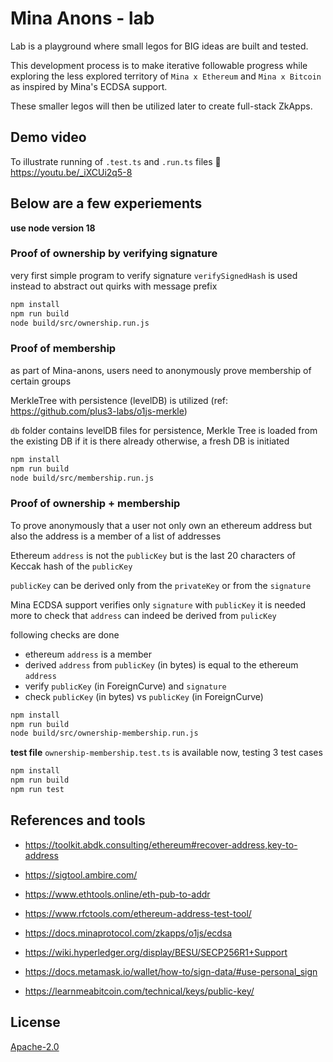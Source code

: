 # Mina Anons - lab

Lab is a playground where small legos for BIG ideas are built and tested.

This development process is to make iterative followable progress while exploring the less explored territory of `Mina x Ethereum` and `Mina x Bitcoin` as inspired by Mina's ECDSA support.

These smaller legos will then be utilized later to create full-stack ZkApps.

## Demo video

To illustrate running of `.test.ts` and `.run.ts` files
🎥 https://youtu.be/_iXCUi2q5-8

## Below are a few experiements

**use node version 18**

### Proof of ownership by verifying signature

very first simple program to verify signature
`verifySignedHash` is used instead to abstract out quirks with message prefix 

```sh
npm install
npm run build
node build/src/ownership.run.js
```

### Proof of membership

as part of Mina-anons, users need to anonymously prove membership of certain groups

MerkleTree with persistence (levelDB) is utilized (ref: https://github.com/plus3-labs/o1js-merkle)

`db` folder contains levelDB files for persistence, Merkle Tree is loaded from the existing DB if it is there already
otherwise, a fresh DB is initiated

```sh
npm install
npm run build
node build/src/membership.run.js
```

### Proof of ownership + membership

To prove anonymously that a user not only own an ethereum address but also the address is a member of a list of addresses

Ethereum `address` is not the `publicKey` but is the last 20 characters of Keccak hash of the `publicKey`

`publicKey` can be derived only from the `privateKey` or from the `signature`

Mina ECDSA support verifies only `signature` with `publicKey`
it is needed more to check that `address` can indeed be derived from `pulicKey`

following checks are done
- ethereum `address` is a member
- derived `address` from `publicKey` (in bytes) is equal to the ethereum `address`
- verify `publicKey` (in ForeignCurve) and `signature`
- check `publicKey` (in bytes) vs `publicKey` (in ForeignCurve)

```sh
npm install
npm run build
node build/src/ownership-membership.run.js
```

**test file** `ownership-membership.test.ts` is available now, testing 3 test cases

```sh
npm install
npm run build
npm run test
```

## References and tools
- https://toolkit.abdk.consulting/ethereum#recover-address,key-to-address
- https://sigtool.ambire.com/
- https://www.ethtools.online/eth-pub-to-addr
- https://www.rfctools.com/ethereum-address-test-tool/

- https://docs.minaprotocol.com/zkapps/o1js/ecdsa
- https://wiki.hyperledger.org/display/BESU/SECP256R1+Support
- https://docs.metamask.io/wallet/how-to/sign-data/#use-personal_sign
- https://learnmeabitcoin.com/technical/keys/public-key/

## License

[Apache-2.0](LICENSE)
